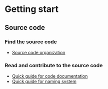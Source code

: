 # Getting start

## Source code

### Find the source code
- [Source code organization](Source-code-organization)

### Read and contribute to the source code
- [Quick guide for code documentation](Quick-guide-for-code-documentation)
- [Quick guide for naming system](Quick-guide-for-naming-system)
